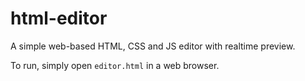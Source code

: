# html-editor

A simple web-based HTML, CSS and JS editor with realtime preview.

To run, simply open `editor.html` in a web browser.